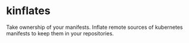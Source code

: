 # kinflates
Take ownership of your manifests. Inflate remote sources of kubernetes manifests to keep them in your repositories.
